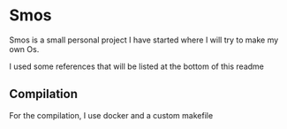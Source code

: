 # Smos

Smos is a small personal project I have started where I will try to make my own Os.

I used some references that will be listed at the bottom of this readme

## Compilation

For the compilation, I use docker and a custom makefile